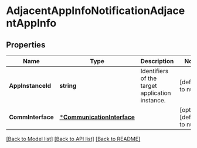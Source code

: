 # AdjacentAppInfoNotificationAdjacentAppInfo

## Properties
Name | Type | Description | Notes
------------ | ------------- | ------------- | -------------
**AppInstanceId** | **string** | Identifiers of the target application instance. | [default to null]
**CommInterface** | [***CommunicationInterface**](CommunicationInterface.md) |  | [optional] [default to null]

[[Back to Model list]](../README.md#documentation-for-models) [[Back to API list]](../README.md#documentation-for-api-endpoints) [[Back to README]](../README.md)


